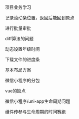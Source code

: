 项目业务学习

记录滚动条位置，返回后能回到原点

进行批量审批

diff算法的问题

动态设置年级时间

下载文件的进度条

基本布局方案

微信小程序的分包

vue的缺点

微信小程序/uni-app生命周期问题

组件传参与生命周期的时间赛跑